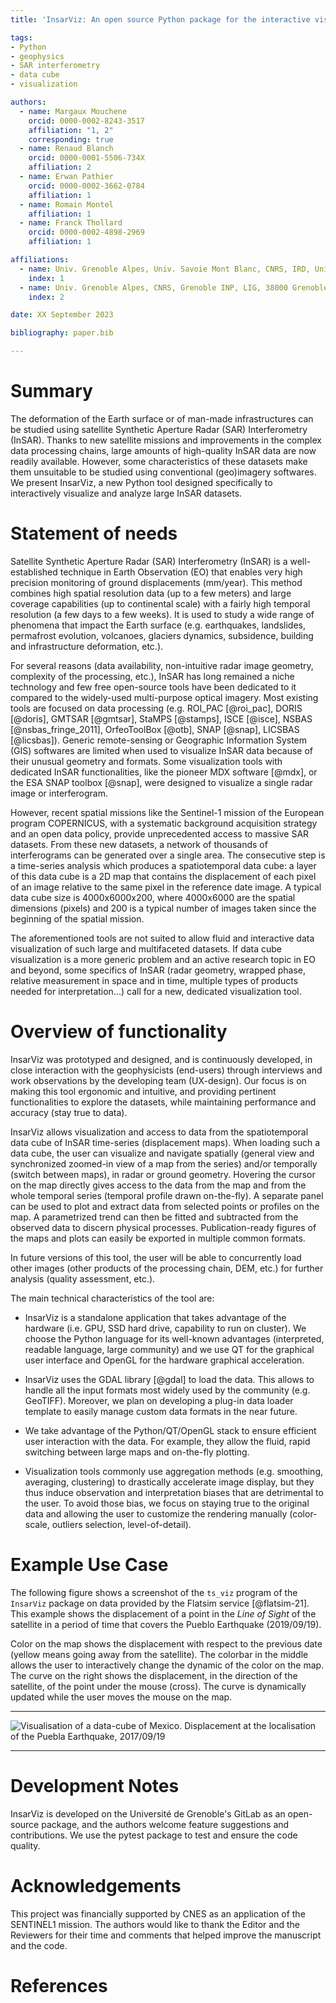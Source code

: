 ```yaml
---
title: 'InsarViz: An open source Python package for the interactive visualization of satellite SAR interferometry data'

tags:
- Python
- geophysics
- SAR interferometry
- data cube
- visualization

authors:
  - name: Margaux Mouchene
    orcid: 0000-0002-8243-3517
    affiliation: "1, 2" 
    corresponding: true
  - name: Renaud Blanch
    orcid: 0000-0001-5506-734X
    affiliation: 2
  - name: Erwan Pathier
    orcid: 0000-0002-3662-0784
    affiliation: 1
  - name: Romain Montel
    affiliation: 1
  - name: Franck Thollard
    orcid: 0000-0002-4898-2969 
    affiliation: 1

affiliations:
  - name: Univ. Grenoble Alpes, Univ. Savoie Mont Blanc, CNRS, IRD, Univ. Gustave Eiffel, ISTerre, 38000 Grenoble, France
    index: 1
  - name: Univ. Grenoble Alpes, CNRS, Grenoble INP, LIG, 38000 Grenoble France
    index: 2

date: XX September 2023

bibliography: paper.bib

---
```


# Summary

The deformation of the Earth surface or of man-made infrastructures can be 
studied using satellite Synthetic Aperture Radar (SAR) Interferometry (InSAR).
Thanks to new satellite missions and improvements in the complex data processing 
chains, large amounts of high-quality InSAR data are now readily available. 
However, some characteristics of these datasets make them unsuitable to be 
studied using conventional (geo)imagery softwares. We present InsarViz, a new 
Python tool designed specifically to interactively visualize and analyze large 
InSAR datasets.

# Statement of needs

Satellite Synthetic Aperture Radar (SAR) Interferometry (InSAR) is a 
well-established technique in Earth Observation (EO) that enables very high 
precision monitoring of ground displacements (mm/year). This method combines 
high spatial resolution data (up to a few meters) and large coverage capabilities 
(up to continental scale) with a fairly high temporal resolution (a few days 
to a few weeks). It is used to study a wide range of phenomena that impact the Earth 
surface (e.g. earthquakes, landslides, permafrost evolution, volcanoes, glaciers 
dynamics, subsidence, building and infrastructure deformation, etc.). 

For several reasons (data availability, non-intuitive radar image geometry, 
complexity of the processing, etc.), InSAR has long remained a niche technology 
and few free open-source tools have been dedicated to it compared to the widely-used
multi-purpose optical imagery. Most existing tools are focused on data processing 
(e.g. ROI_PAC [@roi_pac], DORIS [@doris], GMTSAR [@gmtsar], StaMPS [@stamps], ISCE [@isce], NSBAS [@nsbas_fringe_2011], 
OrfeoToolBox [@otb], SNAP [@snap], LICSBAS [@licsbas]). Generic 
remote-sensing or Geographic Information System (GIS) softwares are limited when 
used to visualize InSAR data because of their unusual geometry and formats. Some 
visualization tools with dedicated InSAR functionalities, like the pioneer MDX 
software [@mdx], or the ESA SNAP toolbox [@snap], were designed to visualize a single radar 
image or interferogram.

However, recent spatial missions like the Sentinel-1 mission of the European program 
COPERNICUS, with a systematic background acquisition strategy and an open data policy, 
provide unprecedented access to massive SAR datasets. From these new datasets, a network 
of thousands of interferograms can be generated over a single area. The consecutive step 
is a time-series analysis which produces a spatiotemporal data cube: a layer of this data 
cube is a 2D map that contains the displacement of each pixel of an image relative to the 
same pixel in the reference date image. A typical data cube size is 4000x6000x200, where 
4000x6000 are the spatial dimensions (pixels) and 200 is a typical number of images taken 
since the beginning of the spatial mission. 

The aforementioned tools are not suited to allow fluid and interactive data visualization 
of such large and multifaceted datasets. If data cube visualization is a more generic problem 
and an active research topic in EO and beyond, some specifics of InSAR (radar geometry, 
wrapped phase, relative measurement in space and in time, multiple types of products needed for 
interpretation…) call for a new, dedicated visualization tool.

# Overview of functionality

InsarViz was prototyped and designed, and is continuously developed, in close interaction 
with the geophysicists (end-users) through interviews and work observations by the 
developing team (UX-design). Our focus is on making this tool ergonomic and intuitive, 
and providing pertinent functionalities to explore the datasets, while maintaining performance
and accuracy (stay true to data).

InsarViz allows visualization and access to data from the spatiotemporal data cube of 
InSAR time-series (displacement maps). When loading such a data cube, the user can 
visualize and navigate spatially (general view and synchronized zoomed-in view of a map 
from the series) and/or temporally (switch between maps), in radar or ground geometry. Hovering the cursor on the 
map directly gives access to the data from the map and from the whole temporal series 
(temporal profile drawn on-the-fly). A separate panel can be used to plot and extract 
data from selected points or profiles on the map. A parametrized trend can then be 
fitted and subtracted from the observed data to discern physical processes. 
Publication-ready figures of the maps and plots can easily be exported in multiple 
common formats.

In future versions of this tool, the user will be able to concurrently load other images (other products of the processing chain, DEM, etc.) for further analysis (quality assessment, etc.).

The main technical characteristics of the tool are:

* InsarViz is a standalone application that takes advantage of the hardware (i.e. GPU, 
SSD hard drive, capability to run on cluster). We choose the Python language for its 
well-known advantages (interpreted, readable language, large community) and we use QT for 
the graphical user interface and OpenGL for the hardware graphical acceleration. 

* InsarViz uses the GDAL library [@gdal] to load the data. This allows to handle all the 
input formats most widely used by the community  (e.g. GeoTIFF). Moreover, we plan on developing a 
plug-in data loader template to easily manage custom data formats in the near future.

* We take advantage of the Python/QT/OpenGL stack to ensure efficient user interaction 
with the data. For example, they allow the fluid, rapid switching between large maps and 
on-the-fly plotting.

* Visualization tools commonly use aggregation methods (e.g. smoothing, averaging, 
clustering) to drastically accelerate image display, but they thus induce observation and 
interpretation biases that are detrimental to the user. To avoid those bias, we focus on 
staying true to the original data and allowing the user to customize the rendering 
manually (color-scale, outliers selection, level-of-detail).

# Example Use Case

The following figure shows a screenshot of the `ts_viz` program of the `InsarViz` package on
data provided by the Flatsim service [@flatsim-21]. This example shows the displacement of a
point in the *Line of Sight* of the satellite in a period of time that covers the Pueblo
Earthquake (2019/09/19).

Color on the map shows the displacement with respect to the previous date (yellow means going away
from the satellite). The colorbar in the middle allows the user to interactively change the dynamic of the color 
on the map. The curve on the right shows the displacement, in the direction of the
satellite, of the point under the mouse (cross). The curve is dynamically updated while the user moves
the mouse on the map. 

---

![Visualisation of a data-cube of Mexico. Displacement at the localisation of the Puebla Earthquake, 2017/09/19](capture_insarviz_seisme_mexique_puebla_2017_09_19.png)


---


# Development Notes

InsarViz is developed on the Université de Grenoble's GitLab as an open-source package, 
and the authors welcome feature suggestions and contributions. We use the pytest package 
to test and ensure the code quality.

# Acknowledgements

 This project was financially supported by CNES as an application of the SENTINEL1 mission.
 The authors would like to thank the Editor and the Reviewers for their time and comments
 that helped improve the manuscript and the code.

# References

